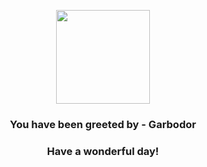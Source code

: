 <p align="center">
    <img src="https://raw.githubusercontent.com/PokeAPI/sprites/master/sprites/pokemon/569.png" width="150" height="150">
</p>
<h3 align="center">You have been greeted by - <b>Garbodor</b></h3>
<h3 align="center">Have a wonderful day!</h3>
